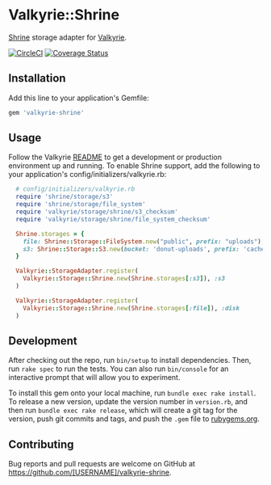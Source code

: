 # Valkyrie::Shrine

[Shrine](http://shrinerb.com/) storage adapter for [Valkyrie](https://github.com/samvera-labs/valkyrie).

[![CircleCI](https://circleci.com/gh/samvera-labs/valkyrie-shrine.svg?style=svg)](https://circleci.com/gh/samvera-labs/valkyrie-shrine)
[![Coverage Status](https://coveralls.io/repos/github/samvera-labs/valkyrie-shrine/badge.svg?branch=master)](https://coveralls.io/github/samvera-labs/valkyrie-shrine?branch=master)

## Installation

Add this line to your application's Gemfile:

```ruby
gem 'valkyrie-shrine'
```

## Usage

Follow the Valkyrie [README](https://github.com/samvera-labs/valkyrie) to get a development or production environment up and running. To enable Shrine support, add the following to your application's config/initializers/valkyrie.rb:

```ruby
  # config/initializers/valkyrie.rb
  require 'shrine/storage/s3'
  require 'shrine/storage/file_system'
  require 'valkyrie/storage/shrine/s3_checksum'
  require 'valkyrie/storage/shrine/file_system_checksum'

  Shrine.storages = {
    file: Shrine::Storage::FileSystem.new("public", prefix: "uploads"),
    s3: Shrine::Storage::S3.new(bucket: 'donut-uploads', prefix: 'cache')
  }

  Valkyrie::StorageAdapter.register(
    Valkyrie::Storage::Shrine.new(Shrine.storages[:s3]), :s3
  )

  Valkyrie::StorageAdapter.register(
    Valkyrie::Storage::Shrine.new(Shrine.storages[:file]), :disk
  )
```

## Development

After checking out the repo, run `bin/setup` to install dependencies. Then, run `rake spec` to run the tests. You can also run `bin/console` for an interactive prompt that will allow you to experiment.

To install this gem onto your local machine, run `bundle exec rake install`. To release a new version, update the version number in `version.rb`, and then run `bundle exec rake release`, which will create a git tag for the version, push git commits and tags, and push the `.gem` file to [rubygems.org](https://rubygems.org).

## Contributing

Bug reports and pull requests are welcome on GitHub at https://github.com/[USERNAME]/valkyrie-shrine.

